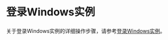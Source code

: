 # 登录Windows实例

### 
关于登录Windows实例的详细操作步骤，请参考[登录Windows实例](http://www.jdcloud.com/help/detail/364/isCateLog/1)。